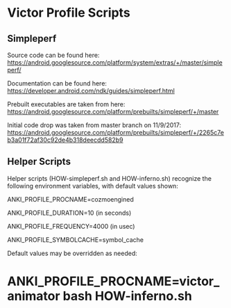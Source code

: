 # Victor Profile Scripts

## Simpleperf

Source code can be found here:
<https://android.googlesource.com/platform/system/extras/+/master/simpleperf/>

Documentation can be found here:
<https://developer.android.com/ndk/guides/simpleperf.html>

Prebuilt executables are taken from here:
<https://android.googlesource.com/platform/prebuilts/simpleperf/+/master>

Initial code drop was taken from master branch on 11/9/2017:
<https://android.googlesource.com/platform/prebuilts/simpleperf/+/2265c7eb3a01f72af30c92de4b318deecdd582b9>

## Helper Scripts

Helper scripts (HOW-simpleperf.sh and HOW-inferno.sh) recognize the following
environment variables, with default values shown:

  ANKI_PROFILE_PROCNAME=cozmoengined

  ANKI_PROFILE_DURATION=10 (in seconds)

  ANKI_PROFILE_FREQUENCY=4000 (in usec)

  ANKI_PROFILE_SYMBOLCACHE=symbol_cache

Default values may be overridden as needed:

  # ANKI_PROFILE_PROCNAME=victor_animator bash HOW-inferno.sh

